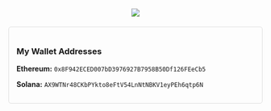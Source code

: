 <!-- META_DREAMER Header -->
<h1 align="center">
  <img src="https://readme-typing-svg.herokuapp.com?font=IM+Fell+English&size=35&color=c8e400&center=true&vCenter=true&width=600&height=60&lines=META_DREAMER;engineer+%2B+light+gatherer;manifesting+decentralized+coordination">
</h1>

<!-- BEGIN ELIZAOS_PROFILE_WALLETS -->
<div id="elizaos-linked-wallets" style="margin-top: 20px; padding: 15px; border: 1px solid #ddd; border-radius: 5px;">
  <h3>My Wallet Addresses</h3>
  <p><strong>Ethereum:</strong> <code>0x8F942ECED007bD3976927B7958B50Df126FEeCb5</code></p>
  <p><strong>Solana:</strong> <code>AX9WTNr48CKbPYkto8eFtV54LnNtNBKV1eyPEh6qtp6N</code></p>
</div>
<!-- END ELIZAOS_PROFILE_WALLETS -->
